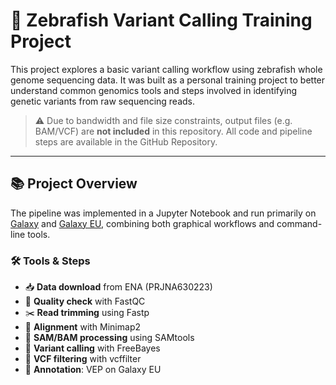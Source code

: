 # 🧬 Zebrafish Variant Calling Training Project

This project explores a basic variant calling workflow using zebrafish whole genome sequencing data. It was built as a personal training project to better understand common genomics tools and steps involved in identifying genetic variants from raw sequencing reads.

> ⚠️ Due to bandwidth and file size constraints, output files (e.g. BAM/VCF) are **not included** in this repository. All code and pipeline steps are available in the GitHub Repository.

---

## 📚 Project Overview

The pipeline was implemented in a Jupyter Notebook and run primarily on [Galaxy](https://usegalaxy.org) and [Galaxy EU](https://usegalaxy.eu), combining both graphical workflows and command-line tools.

### 🛠️ Tools & Steps
- 📥 **Data download** from ENA (PRJNA630223)
- 🔬 **Quality check** with FastQC
- ✂️ **Read trimming** using Fastp
- 🎯 **Alignment** with Minimap2
- 🧹 **SAM/BAM processing** using SAMtools
- 🧬 **Variant calling** with FreeBayes
- 🧪 **VCF filtering** with vcffilter
- 🧠 **Annotation**: VEP on Galaxy EU
